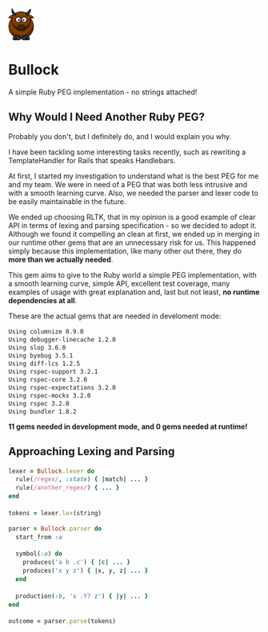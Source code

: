 <img src="logo.png" height='64'>

# Bullock
A simple Ruby PEG implementation - no strings attached!

## Why Would I Need Another Ruby PEG?
Probably you don't, but I definitely do, and I would explain you why.

I have been tackling some interesting tasks recently, such as rewriting a TemplateHandler for Rails that speaks Handlebars.

At first, I started my investigation to understand what is the best PEG for me and my team. We were in need of a PEG that was both less intrusive and with a smooth learning curve. Also, we needed the parser and lexer code to be easily maintainable in the future.

We ended up choosing RLTK, that in my opinion is a good example of clear API in terms of lexing and parsing specification - so we decided to adopt it. Although we found it compelling an clean at first, we ended up in merging in our runtime other gems that are an unnecessary risk for us. This happened simply because this implementation, like many other out there, they do **more than we actually needed**.

This gem aims to give to the Ruby world a simple PEG implementation, with a smooth learning curve, simple API, excellent test coverage, many examples of usage with great explanation and, last but not least, **no runtime dependencies at all**.

These are the actual gems that are needed in develoment mode:
```
Using columnize 0.9.0
Using debugger-linecache 1.2.0
Using slop 3.6.0
Using byebug 3.5.1
Using diff-lcs 1.2.5
Using rspec-support 3.2.1
Using rspec-core 3.2.0
Using rspec-expectations 3.2.0
Using rspec-mocks 3.2.0
Using rspec 3.2.0
Using bundler 1.8.2
```

**11 gems needed in development mode, and 0 gems needed at runtime!**

## Approaching Lexing and Parsing

```ruby
lexer = Bullock.lexer do
  rule(/regex/, :state) { |match| ... }
  rule(/another_regex/) { ... }
end

tokens = lexer.lex(string)
```

```ruby
parser = Bullock.parser do
  start_from :a

  symbol(:a) do
    produces('a b .c') { |c| ... }
    produces('x y z') { |x, y, z| ... }
  end

  production(:b, 'x .Y? z') { |y| ... }
end

outcome = parser.parse(tokens)
```
